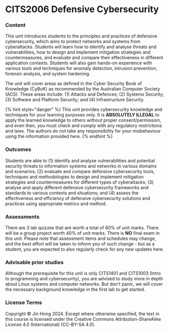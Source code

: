 # CITS2006 Defensive Cybersecurity

### Content

This unit introduces students to the principles and practices of defensive cybersecurity, which aims to protect networks and systems from cyberattacks. Students will learn how to identify and analyse threats and vulnerabilities, how to design and implement mitigation strategies and countermeasures, and evaluate and compare their effectiveness in different application contexts. Students will also gain hands-on experience with various tools and techniques for anomaly detection, intrusion prevention, forensic analysis, and system hardening.

The unit will cover areas as defined in the Cyber Security Book of Knowledge (CyBoK) as recommended by the Australian Computer Society (ACS). These areas include: (1) Attacks and Defences; (2) Systems Security; (3) Software and Platform Security; and (4) Infrastructure Security.

{% hint style="danger" %}
This unit provides cybersecurity knowledge and techniques for your learning purposes only. It is **ABSOLUTELY ILLEGAL** to apply the learned knowledge to others without proper consent/permission, and even then, you must check and comply with any regulatory restrictions and laws. The authors do not take any responsibility for your misbehaviour using the information provided here.
{% endhint %}

### Outcomes

Students are able to (1) identify and analyse vulnerabilities and potential security threats to information systems and networks in various domains and scenarios; (2) evaluate and compare defensive cybersecurity tools, techniques and methodologies to design and implement mitigation strategies and countermeasures for different types of cyberattacks; (3) analyse and apply different defensive cybersecurity frameworks and standards to various contexts and situations; and (4) assess the effectiveness and efficiency of defensive cybersecurity solutions and practices using appropriate metrics and method.


### Assessments

There are 3 lab quizzes that are worth a total of 60% of unit marks. There will be a group project worth 40% of unit marks. There is **NO** final exam in this unit. Please note that assessment items and schedules may change, and the best effort will be taken to inform you of such change - but as a student, you are expected to also regularly check for any new updates here.

### Advisable prior studies

Although the prerequisite for this unit is only CITS1401 and CITS1003 (Intro to programming and cybersecurity), you are advised to study more in depth about Linux systems and computer networks. But don't panic, we will cover the necessary background knowledge in the first lab to get started.


### License Terms

Copyright © Jin Hong 2024. Except where otherwise specified, the text in this course is licensed under the Creative Commons Attribution-ShareAlike License 4.0 (International) (CC-BY-SA 4.0).
